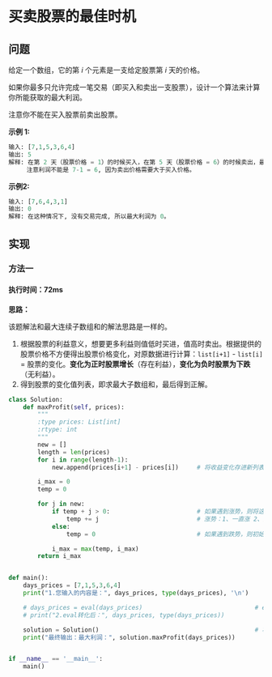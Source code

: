 # 买卖股票的最佳时机

## 问题

给定一个数组，它的第 *i* 个元素是一支给定股票第 *i* 天的价格。

如果你最多只允许完成一笔交易（即买入和卖出一支股票），设计一个算法来计算你所能获取的最大利润。

注意你不能在买入股票前卖出股票。

**示例 1:**

```python
输入: [7,1,5,3,6,4]
输出: 5
解释: 在第 2 天（股票价格 = 1）的时候买入，在第 5 天（股票价格 = 6）的时候卖出，最大利润 = 6-1 = 5 。
     注意利润不能是 7-1 = 6, 因为卖出价格需要大于买入价格。
```

**示例2:**

```python
输入: [7,6,4,3,1]
输出: 0
解释: 在这种情况下, 没有交易完成, 所以最大利润为 0。
```

## 实现

### 方法一

#### 执行时间：72ms

**思路：**

该题解法和最大连续子数组和的解法思路是一样的。

1. 根据股票的利益意义，想要更多利益则值低时买进，值高时卖出。根据提供的股票价格不方便得出股票价格变化，对原数据进行计算：`list[i+1]` - `list[i]` = 股票的变化。**变化为正时股票增长**（存在利益），**变化为负时股票为下跌**（无利益）。
2. 得到股票的变化值列表，即求最大子数组和，最后得到正解。

```Python
class Solution:
    def maxProfit(self, prices):
        """
        :type prices: List[int]
        :rtype: int
        """
        new = []
        length = len(prices)
        for i in range(length-1):
            new.append(prices[i+1] - prices[i])		# 将收益变化存进新列表

        i_max = 0
        temp = 0

        for j in new:
            if temp + j > 0:						# 如果遇到涨势，则将这一波涨势的最大利润全部累加赋给 temp
                temp += j							# 涨势：1、一直涨 2、先涨后跌，但未跌倒初始的涨位
            else:
                temp = 0							# 如果遇到跌势，则初始化 temp 为 0

            i_max = max(temp, i_max)
        return i_max


def main():
    days_prices = [7,1,5,3,6,4]
    print("1.您输入的内容是：", days_prices, type(days_prices), '\n')

    # days_prices = eval(days_prices)							    # ecal()：用于将字符串str当成有效的表达式来求值并返回计算结果
    # print("2.eval转化后：", days_prices, type(days_prices))

    solution = Solution()                                           # 将类实例化
    print("最终输出：最大利润：", solution.maxProfit(days_prices))


if __name__ == '__main__':
    main()

```

